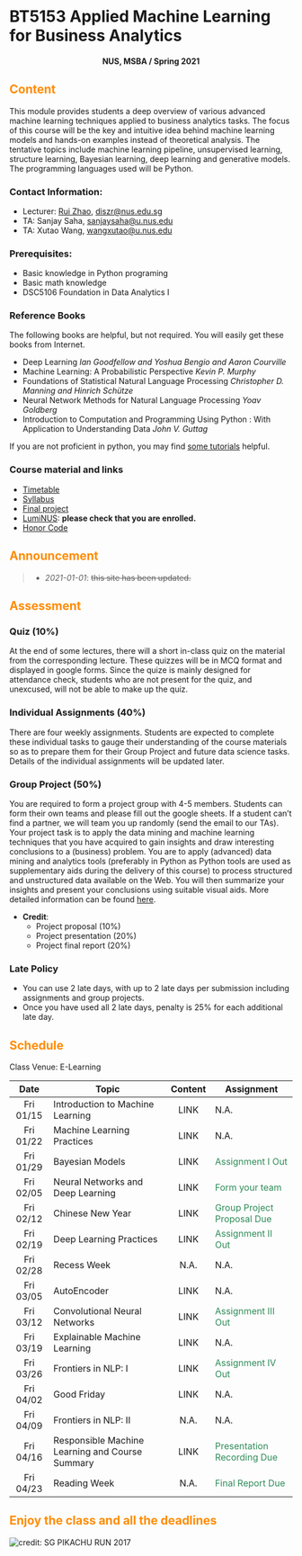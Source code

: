 # BT5153 Applied Machine Learning for Business Analytics

#### <center>NUS, MSBA / Spring 2021</center>

## <font color='DarkOrange'>Content</font>

This module provides students a deep overview of various advanced machine learning techniques applied to business analytics tasks. The focus of this course will be the key and intuitive idea behind machine learning models and hands-on examples instead of theoretical analysis. The tentative topics include machine learning pipeline, unsupervised learning, structure learning, Bayesian learning, deep learning and generative models. The programming languages used will be Python.

### Contact Information:

- Lecturer: [Rui Zhao](https://rzntu.github.io), [diszr@nus.edu.sg](mailto:diszr@nus.edu.sg)
- TA: Sanjay Saha, [sanjaysaha@u.nus.edu](mailto:sanjaysaha@u.nus.edu)
- TA: Xutao Wang, [wangxutao@u.nus.edu](mailto:wangxutao@u.nus.edu)

### Prerequisites:

- Basic knowledge in Python programing
- Basic math knowledge
- DSC5106 Foundation in Data Analytics I

### Reference Books

The following books are helpful, but not required. You will easily get these books from Internet.

- Deep Learning *Ian Goodfellow and Yoshua Bengio and Aaron Courville*
- Machine Learning: A Probabilistic Perspective *Kevin P. Murphy*
- Foundations of Statistical Natural Language Processing *Christopher D. Manning and Hinrich Schütze*
- Neural Network Methods for Natural Language Processing *Yoav Goldberg*
- Introduction to Computation and Programming Using Python : With Application to Understanding Data *John V. Guttag* 

If you are not proficient in python, you may find [some tutorials](material/coding.md) helpful.

### Course material and links

- [Timetable](#schedule)
- [Syllabus](material/syllabus.md)
- [Final project](project/project.md)
- [LumiNUS](https://luminus.nus.edu.sg/): **please check that you are enrolled.**
- [Honor Code](honorcode.md)

## <font color='DarkOrange'>Announcement</font>

> - *2021-01-01*: ~~this site has been updated.~~


## <font color='DarkOrange'>Assessment</font>

### Quiz (10%)

At the end of some lectures, there will a short in-class quiz on the material from the corresponding lecture. These quizzes will be in MCQ format and displayed in google forms. Since the quize is mainly designed for attendance check, students who are not present for the quiz, and unexcused, will not be able to make up the quiz.

### Individual Assignments (40%)

There are four weekly assignments. Students are expected to complete these individual tasks to gauge their understanding of the course materials so as to prepare them for their Group Project and future data science tasks. Details of the individual assignments will be updated later. 

### Group Project (50%)

You are required to form a project group with 4-5 members. Students can form their own teams and please fill out the google sheets. If a student can’t find a partner, we will team you up randomly (send the email to our TAs). Your project task is to apply the data mining and machine learning techniques that you have acquired to gain insights and draw interesting conclusions to a (business) problem. You are to apply (advanced) data mining and analytics tools (preferably in Python as Python tools are used as supplementary aids during the delivery of this course) to process structured and unstructured data available on the Web. You will then summarize your insights and present your conclusions using suitable visual aids. More detailed information can be found [here](project/project.md).

- **Credit**:
  * Project proposal (10%) 
  * Project presentation (20%)
  * Project final report (20%)

### Late Policy

* You can use 2 late days, with up to 2 late days per submission including assignments and group projects.
* Once you have used all 2 late days, penalty is 25% for each additional late day. 

## <font color='DarkOrange'>Schedule</font>

Class Venue: E-Learning

**Date** |	**Topic** |	**Content** | **Assignment**
:----:  | ------- | :----: | ---------------
Fri 01/15 | Introduction to Machine Learning | LINK | N.A.
Fri 01/22 | Machine Learning Practices | LINK | N.A.
Fri 01/29 | Bayesian Models | LINK| <font color='SeaGreen'>Assignment I Out</font>
Fri 02/05 | Neural Networks and Deep Learning | LINK | <font color='SeaGreen'>Form your team</font>
Fri 02/12 | Chinese New Year | LINK | <font color='SeaGreen'>Group Project Proposal Due</font>
Fri 02/19 | Deep Learning Practices | LINK |<font color='SeaGreen'>Assignment II Out</font>
Fri 02/28 | Recess Week | N.A. |  N.A.
Fri 03/05 | AutoEncoder | LINK| N.A.
Fri 03/12 | Convolutional Neural Networks | LINK | <font color='SeaGreen'>Assignment III Out</font>
Fri 03/19 | Explainable Machine Learning  | LINK  | N.A.
Fri 03/26 | Frontiers in NLP: I | LINK | <font color='SeaGreen'>Assignment IV Out</font>
Fri 04/02 | Good Friday | LINK | N.A.
Fri 04/09 | Frontiers in NLP: II | N.A. | N.A.
Fri 04/16 | Responsible Machine Learning and Course Summary | LINK |  <font color='SeaGreen'>Presentation Recording Due</font>
Fri 04/23 | Reading Week | N.A. | <font color='SeaGreen'>Final Report Due</font>
    
## <font color='DarkOrange'>Enjoy the class and all the deadlines</font>

![credit: SG PIKACHU RUN 2017](img/PIKA.jpg)